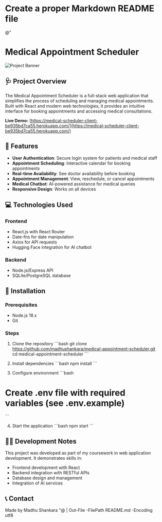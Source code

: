 # Create a proper Markdown README file
@"
# Medical Appointment Scheduler

![Project Banner](https://images.unsplash.com/photo-1579684385127-1ef15d508118?ixlib=rb-4.0.3&auto=format&fit=crop&w=800&q=80)

## 🩺 Project Overview

The Medical Appointment Scheduler is a full-stack web application that simplifies the process of scheduling and managing medical appointments. Built with React and modern web technologies, it provides an intuitive interface for booking appointments and accessing medical consultations.

**Live Demo:** [https://medical-scheduler-client-be935bd7ca55.herokuapp.com/](https://medical-scheduler-client-be935bd7ca55.herokuapp.com/)

## 🌟 Features

- **User Authentication**: Secure login system for patients and medical staff
- **Appointment Scheduling**: Interactive calendar for booking appointments
- **Real-time Availability**: See doctor availability before booking
- **Appointment Management**: View, reschedule, or cancel appointments
- **Medical Chatbot**: AI-powered assistance for medical queries
- **Responsive Design**: Works on all devices

## 💻 Technologies Used

### Frontend
- React.js with React Router
- Date-fns for date manipulation
- Axios for API requests
- Hugging Face integration for AI chatbot

### Backend
- Node.js/Express API
- SQLite/PostgreSQL database

## 🚀 Installation

### Prerequisites
- Node.js 18.x
- Git

### Steps

1. Clone the repository
\`\`\`bash
git clone https://github.com/madhushankara/medical-appointment-scheduler.git
cd medical-appointment-scheduler
\`\`\`

2. Install dependencies
\`\`\`bash
npm install
\`\`\`

3. Configure environment
\`\`\`bash
# Create .env file with required variables (see .env.example)
\`\`\`

4. Start the application
\`\`\`bash
npm start
\`\`\`

## 👨‍💻 Development Notes

This project was developed as part of my coursework in web application development. It demonstrates skills in:

- Frontend development with React
- Backend integration with RESTful APIs
- Database design and management
- Integration of AI services

## 📞 Contact

Made by Madhu Shankara
"@ | Out-File -FilePath README.md -Encoding utf8